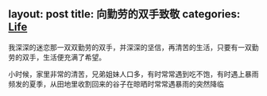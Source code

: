 layout: post
title: 向勤劳的双手致敬
categories: [Life]()
---

我深深的迷恋那一双双勤劳的双手，并深深的坚信，再清苦的生活，只要有一双勤劳的双手，生活便充满了希望。

小时候，家里非常的清苦，兄弟姐妹人口多，有时常常遇到吃不饱，有时遇上暴雨频发的夏季，从田地里收割回来的谷子在晾晒时常常遇暴雨的突然降临

